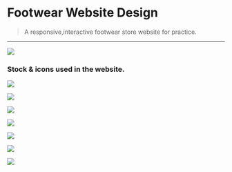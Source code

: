 # Footwear Website Design
> A responsive,interactive footwear store website for practice.

***

[![](https://img.shields.io/badge/-CDN%20JS%20Libraries-0a0a0a.svg?style=flat&colorA=0a0a0a)](https://cdnjs.com/libraries/fontawesome-iconpicker)

### Stock & icons used in the website.

[![](https://img.shields.io/badge/-Fontawesome%20icon-0a0a0a.svg?style=flat&colorA=0a0a0a)](https://fontawesome.com/icons/bars?style=solid)

[![](https://img.shields.io/badge/-Menu%20Icon-0a0a0a.svg?style=flat&colorA=0a0a0a)](https://fontawesome.com/v4.7.0/icon/bars)

[![](https://img.shields.io/badge/-Phone%20icon-0a0a0a.svg?style=flat&colorA=0a0a0a)](https://fontawesome.com/v4.7.0/icon/phone)

[![](https://img.shields.io/badge/-Shoe%20print%20icon-0a0a0a.svg?style=flat&colorA=0a0a0a)](https://fontawesome.com/icons/shoe-prints?style=solid)

[![](https://img.shields.io/badge/-Chevron%20left-0a0a0a.svg?style=flat&colorA=0a0a0a)](https://fontawesome.com/v4.7.0/icon/chevron-left)

[![](https://img.shields.io/badge/-Cheveron%20right-0a0a0a.svg?style=flat&colorA=0a0a0a)](https://fontawesome.com/v4.7.0/icon/chevron-right)

[![](https://img.shields.io/badge/-Sample%20Shoes-0a0a0a.svg?style=flat&colorA=0a0a0a)](https://unsplash.com/s/photos/shoe)
